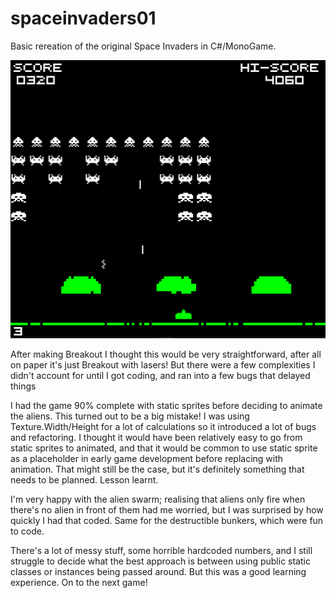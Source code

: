 # spaceinvaders01

<p>Basic rereation of the original Space Invaders in C#/MonoGame.</p>
<p>
<img src=https://github.com/defaultroot1/spaceinvaders01/blob/master/spaceInvadersScreenshot.png>
</p>
<p>After making Breakout I thought this would be very straightforward, after all on paper it's just Breakout with lasers! But there were a few complexities I didn't account for until I got coding, and ran into a few bugs that delayed things</p>
<p>I had the game 90% complete with static sprites before deciding to animate the aliens. This turned out to be a big mistake! I was using Texture.Width/Height for a lot of calculations so it introduced a lot of bugs and refactoring. I thought it would have been relatively easy to go from static sprites to animated, and that it would be common to use static sprite as a placeholder in early game development before replacing with animation. That might still be the case, but it's definitely something that needs to be planned. Lesson learnt.</p>
<p>I'm very happy with the alien swarm; realising that aliens only fire when there's no alien in front of them had me worried, but I was surprised by how quickly I had that coded. Same for the destructible bunkers, which were fun to code.</p>
<p>There's a lot of messy stuff, some horrible hardcoded numbers, and I still struggle to decide what the best approach is between using public static classes or instances being passed around. But this was a good learning experience. On to the next game!</p>